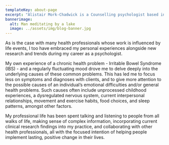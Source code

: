 ```yaml
---
templateKey: about-page
excerpt: "Alistair Mork-Chadwick is a Counselling psychologist based in Howick. He offers personal counselling, career guidance, psychological assessments and mindfulness training."
bannerimage:
  alt: Man meditating by a lake
  image: ../assets/img/blog-banner.jpg
---
```


As is the case with many health professionals whose work is influenced by life events, I too have embraced my personal experiences alongside new research and trends during my career as a psychologist.

My own experience of a chronic health problem - Irritable Bowel Syndrome (IBS) - and a regularly fluctuating mood drove me to delve deeply into the underlying causes of these common problems. This has led me to focus less on symptoms and diagnoses with clients, and to give more attention to the possible causes of an individual’s emotional difficulties and/or general health problems. Such causes often include unprocessed childhood experiences, a dysregulated nervous system, current interpersonal relationships, movement and exercise habits, food choices, and sleep patterns, amongst other factors.

My professional life has been spent talking and listening to people from all walks of life, making sense of complex information, incorporating current clinical research findings into my practice, and collaborating with other health professionals, all with the focused intention of helping people implement lasting, positive change in their lives.

